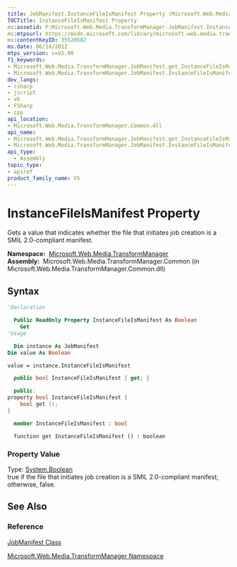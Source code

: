 ```yaml
---
title: JobManifest.InstanceFileIsManifest Property (Microsoft.Web.Media.TransformManager)
TOCTitle: InstanceFileIsManifest Property
ms:assetid: P:Microsoft.Web.Media.TransformManager.JobManifest.InstanceFileIsManifest
ms:mtpsurl: https://msdn.microsoft.com/library/microsoft.web.media.transformmanager.jobmanifest.instancefileismanifest(v=VS.90)
ms:contentKeyID: 35520582
ms.date: 06/14/2012
mtps_version: v=VS.90
f1_keywords:
- Microsoft.Web.Media.TransformManager.JobManifest.get_InstanceFileIsManifest
- Microsoft.Web.Media.TransformManager.JobManifest.InstanceFileIsManifest
dev_langs:
- csharp
- jscript
- vb
- FSharp
- cpp
api_location:
- Microsoft.Web.Media.TransformManager.Common.dll
api_name:
- Microsoft.Web.Media.TransformManager.JobManifest.get_InstanceFileIsManifest
- Microsoft.Web.Media.TransformManager.JobManifest.InstanceFileIsManifest
api_type:
  - Assembly
topic_type:
- apiref
product_family_name: VS
---
```


# InstanceFileIsManifest Property

Gets a value that indicates whether the file that initiates job creation is a SMIL 2.0-compliant manifest.

**Namespace:**  [Microsoft.Web.Media.TransformManager](microsoft-web-media-transformmanager-namespace.md)  
**Assembly:**  Microsoft.Web.Media.TransformManager.Common (in Microsoft.Web.Media.TransformManager.Common.dll)

## Syntax

```vb
'Declaration

  Public ReadOnly Property InstanceFileIsManifest As Boolean
    Get
'Usage

  Dim instance As JobManifest
Dim value As Boolean

value = instance.InstanceFileIsManifest
```

```csharp
  public bool InstanceFileIsManifest { get; }
```

```cpp
  public:
property bool InstanceFileIsManifest {
    bool get ();
}
```

``` fsharp
  member InstanceFileIsManifest : bool
```

```jscript
  function get InstanceFileIsManifest () : boolean
```

### Property Value

Type: [System.Boolean](https://msdn.microsoft.com/library/a28wyd50)  
true if the file that initiates job creation is a SMIL 2.0-compliant manifest; otherwise, false.  

## See Also

### Reference

[JobManifest Class](jobmanifest-class-microsoft-web-media-transformmanager.md)

[Microsoft.Web.Media.TransformManager Namespace](microsoft-web-media-transformmanager-namespace.md)

